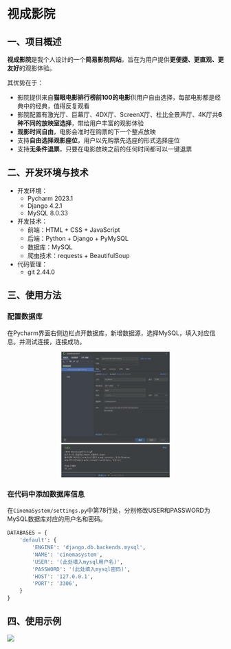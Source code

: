 # 视成影院


## 一、项目概述
**视成影院**是我个人设计的一个**简易影院网站**，旨在为用户提供**更便捷、更直观、更友好**的观影体验。

其优势在于：

- 影院提供来自**猫眼电影排行榜前100的电影**供用户自由选择，每部电影都是经典中的经典，值得反复观看
- 影院配置有激光厅、巨幕厅、4DX厅、ScreenX厅、杜比全景声厅、4K厅共**6种不同的放映室选择**，带给用户丰富的观影体验
- **观影时间自由**，电影会准时在购票的下一个整点放映
- 支持**自由选择观影座位**，用户以先购票先选座的形式选择座位
- 支持**无条件退票**，只要在电影放映之前的任何时间都可以一键退票

## 二、开发环境与技术
- 开发环境：
    - Pycharm 2023.1 
    - Django 4.2.1
    - MySQL 8.0.33
- 开发技术：
    - 前端：HTML + CSS + JavaScript
    - 后端：Python + Django + PyMySQL
    - 数据库：MySQL
    - 爬虫技术：requests + BeautifulSoup
- 代码管理：
    - git 2.44.0

## 三、使用方法

### 配置数据库
在Pycharm界面右侧边栏点开数据库，新增数据源，选择MySQL，填入对应信息。并测试连接，连接成功。

<div align=center>
    <img src="./images/连接数据库.png" width="50%" />
</div>

<div align=center>
    <img src="./images/测试连接成功.png" width="50%" />
</div>

### 在代码中添加数据库信息
在`CinemaSystem/settings.py`中第78行处，分别修改USER和PASSWORD为MySQL数据库对应的用户名和密码。
```python
DATABASES = {
    'default': {
        'ENGINE': 'django.db.backends.mysql',
        'NAME': 'cinemasystem',
        'USER': '(此处填入mysql用户名)',
        'PASSWORD': '(此处填入mysql密码)',
        'HOST': '127.0.0.1',
        'PORT': '3306',
    }
}
```


## 四、使用示例

![](./images/show.gif)